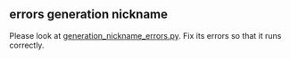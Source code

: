 ## errors generation nickname

Please look at [generation_nickname_errors.py](error-fixing-codes/generation_nickname_errors.py). 
Fix its errors so that it runs correctly.



